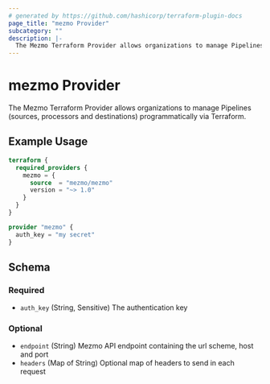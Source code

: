 ```yaml
---
# generated by https://github.com/hashicorp/terraform-plugin-docs
page_title: "mezmo Provider"
subcategory: ""
description: |-
  The Mezmo Terraform Provider allows organizations to manage Pipelines (sources, processors and destinations) programmatically via Terraform.
---
```


# mezmo Provider

The Mezmo Terraform Provider allows organizations to manage Pipelines (sources, processors and destinations) programmatically via Terraform.

## Example Usage

```terraform
terraform {
  required_providers {
    mezmo = {
      source  = "mezmo/mezmo"
      version = "~> 1.0"
    }
  }
}

provider "mezmo" {
  auth_key = "my secret"
}
```

<!-- schema generated by tfplugindocs -->
## Schema

### Required

- `auth_key` (String, Sensitive) The authentication key

### Optional

- `endpoint` (String) Mezmo API endpoint containing the url scheme, host and port
- `headers` (Map of String) Optional map of headers to send in each request
